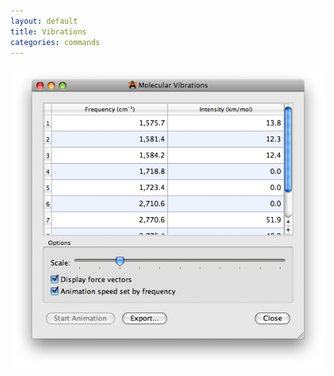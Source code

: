 ```yaml
---
layout: default
title: Vibrations
categories: commands
---
```




![](VibrationsDialog.png "VibrationsDialog.png")
